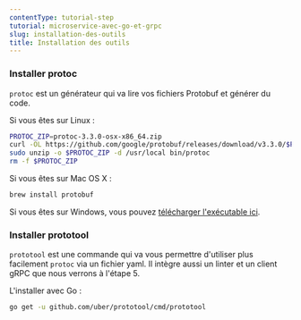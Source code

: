 ```yaml
---
contentType: tutorial-step
tutorial: microservice-avec-go-et-grpc
slug: installation-des-outils
title: Installation des outils
---
```

### Installer protoc  

`protoc` est un générateur qui va lire vos fichiers Protobuf et générer du code.

Si vous êtes sur Linux :
```bash
PROTOC_ZIP=protoc-3.3.0-osx-x86_64.zip
curl -OL https://github.com/google/protobuf/releases/download/v3.3.0/$PROTOC_ZIP
sudo unzip -o $PROTOC_ZIP -d /usr/local bin/protoc
rm -f $PROTOC_ZIP
```
Si vous êtes sur Mac OS X :
```bash
brew install protobuf
```
Si vous êtes sur Windows, vous pouvez [télécharger l'exécutable ici](https://github.com/google/protobuf/releases/download/v3.5.1/protoc-3.5.1-win32.zip).

### Installer prototool  

`prototool` est une commande qui va vous permettre d'utiliser plus facilement `protoc` via un fichier yaml. Il intègre aussi un linter et un client gRPC que nous verrons à l'étape 5.

L'installer avec Go :
```bash
go get -u github.com/uber/prototool/cmd/prototool
```